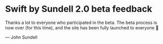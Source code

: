 # Swift by Sundell 2.0 beta feedback

Thanks a lot to everyone who participated in the beta. The beta process is now over (for this time), and the site has been fully launched to everyone 🎉

— John Sundell
